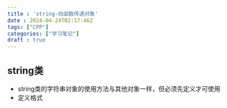 ```yaml
---
title : 'string-向函数传递对象'
date : 2024-04-24T02:17:46Z
tags: ["CPP"]
categories: ["学习笔记"]
draft : true
---
```

## string类
- string类的字符串对象的使用方法与其他对象一样，但必须先定义才可使用
- 定义格式

